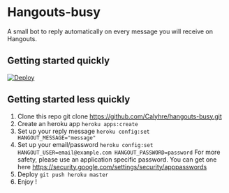 Hangouts-busy
====

A small bot to reply automatically on every message you will receive on Hangouts.


Getting started quickly
----

[![Deploy](https://www.herokucdn.com/deploy/button.svg)](https://heroku.com/deploy)


Getting started less quickly
----

1. Clone this repo git clone https://github.com/Calyhre/hangouts-busy.git
2. Create an heroku app `heroku apps:create`
3. Set up your reply message `heroku config:set HANGOUT_MESSAGE="message"`
4. Set up your email/password `heroku config:set HANGOUT_USER=email@example.com HANGOUT_PASSWORD=password`
  For more safety, please use an application specific password. You can get one here https://security.google.com/settings/security/apppasswords
5. Deploy `git push heroku master`
6. Enjoy !
